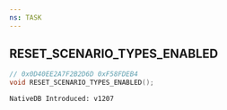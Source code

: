 ```yaml
---
ns: TASK
---
```

## RESET_SCENARIO_TYPES_ENABLED

```c
// 0x0D40EE2A7F2B2D6D 0xF58FDEB4
void RESET_SCENARIO_TYPES_ENABLED();
```

```
NativeDB Introduced: v1207
```

